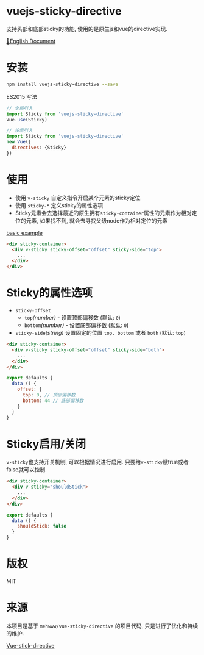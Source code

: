 # vuejs-sticky-directive
支持头部和底部sticky的功能, 使用的是原生js和vue的directive实现.

[📑English Document](https://github.com/TriDiamond/vuejs-sticky-directive/blob/master/README.md)

# 安装

```Bash
npm install vuejs-sticky-directive --save
```

ES2015 写法
```JavaScript
// 全局引入
import Sticky from 'vuejs-sticky-directive'
Vue.use(Sticky)

// 按需引入
import Sticky from 'vuejs-sticky-directive'
new Vue({
  directives: {Sticky}
})
```

# 使用

+ 使用 `v-sticky` 自定义指令开启某个元素的sticky定位
+ 使用 `sticky-*` 定义sticky的属性选项
+ Sticky元素会去选择最近的原生拥有`sticky-container`属性的元素作为相对定位的元素, 如果找不到, 就会去寻找父级node作为相对定位的元素

[basic example](https://mehwww.github.io/vue-sticky-directive/examples/basic/)

```HTML
<div sticky-container>
  <div v-sticky sticky-offset="offset" sticky-side="top">
    ...
  </div>
</div>
```

# Sticky的属性选项
* `sticky-offset`
  * `top`_(number)_ - 设置顶部偏移数 (默认: `0`)
  * `bottom`_(number)_ - 设置底部偏移数 (默认: `0`)
* `sticky-side`_(string)_ 设置固定的位置 `top`、`bottom` 或者 `both` (默认: `top`)

```HTML
<div sticky-container>
  <div v-sticky sticky-offset="offset" sticky-side="both">
    ...
  </div>
</div>
```
```JavaScript
export defaults {
  data () {
    offset: {
      top: 0, // 顶部偏移数
      bottom: 44 // 底部偏移数
    }
  }
}
```

# Sticky启用/关闭

`v-sticky`也支持开关机制, 可以根据情况进行启用. 只要给`v-sticky`赋true或者false就可以控制.

```HTML
<div sticky-container>
  <div v-sticky="shouldStick">
    ...
  </div>
</div>
```
```JavaScript
export defaults {
  data () {
    shouldStick: false
  }
}
```

# 版权

MIT

# 来源

本项目是基于 `mehwww/vue-sticky-directive` 的项目代码, 只是进行了优化和持续的维护.

[Vue-stick-directive](https://github.com/mehwww/vue-sticky-directive)
